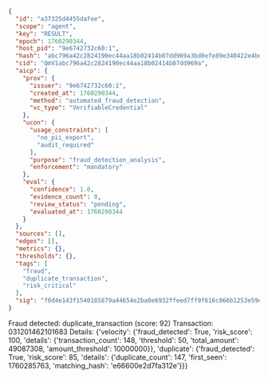 ```json
{
  "id": "a37325d4455dafee",
  "scope": "agent",
  "key": "RESULT",
  "epoch": 1760290344,
  "host_pid": "9e6742732c60:1",
  "hash": "abc796a42c2824190ec44aa18b02414b07dd969a3bd0efe89e340422e4bdc638",
  "cid": "QmV1abc796a42c2824190ec44aa18b02414b07dd969a",
  "aicp": {
    "prov": {
      "issuer": "9e6742732c60:1",
      "created_at": 1760290344,
      "method": "automated_fraud_detection",
      "vc_type": "VerifiableCredential"
    },
    "ucon": {
      "usage_constraints": [
        "no_pii_export",
        "audit_required"
      ],
      "purpose": "fraud_detection_analysis",
      "enforcement": "mandatory"
    },
    "eval": {
      "confidence": 1.0,
      "evidence_count": 0,
      "review_status": "pending",
      "evaluated_at": 1760290344
    }
  },
  "sources": [],
  "edges": [],
  "metrics": {},
  "thresholds": {},
  "tags": [
    "fraud",
    "duplicate_transaction",
    "risk_critical"
  ],
  "sig": "f0d4e143f1540185879a44654e2ba0e6932ffeed7ff9f616c066b1253e59e972"
}
```

Fraud detected: duplicate_transaction (score: 92)
Transaction: 031201462101683
Details: {'velocity': {'fraud_detected': True, 'risk_score': 100, 'details': {'transaction_count': 148, 'threshold': 50, 'total_amount': 49087308, 'amount_threshold': 10000000}}, 'duplicate': {'fraud_detected': True, 'risk_score': 85, 'details': {'duplicate_count': 147, 'first_seen': 1760285763, 'matching_hash': 'e66600e2d7fa312e'}}}